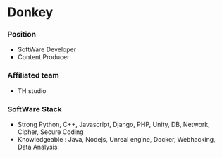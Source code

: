 # Donkey


### Position
- SoftWare Developer 
- Content Producer 


### Affiliated team 
- TH studio


### SoftWare Stack 
- Strong Python, C++, Javascript, Django, PHP, Unity, DB, Network, Cipher, Secure Coding 
- Knowledgeable : Java, Nodejs, Unreal engine, Docker, Webhacking, Data Analysis

